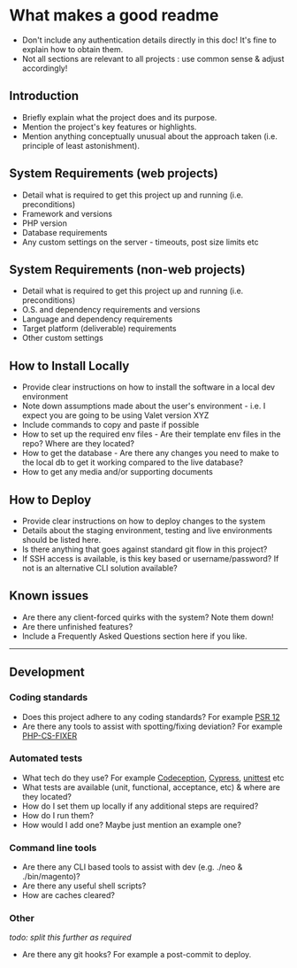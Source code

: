 # What makes a good readme

-   Don't include any authentication details directly in this doc! It's fine to explain how to obtain them.
-   Not all sections are relevant to all projects : use common sense & adjust accordingly!

## Introduction

-   Briefly explain what the project does and its purpose.
-   Mention the project's key features or highlights.
-   Mention anything conceptually unusual about the approach taken (i.e. principle of least astonishment).

## System Requirements (web projects)

-   Detail what is required to get this project up and running (i.e. preconditions)
-   Framework and versions
-   PHP version
-   Database requirements
-   Any custom settings on the server - timeouts, post size limits etc

## System Requirements (non-web projects)

-   Detail what is required to get this project up and running (i.e. preconditions)
-   O.S. and dependency requirements and versions
-   Language and dependency requirements
-   Target platform (deliverable) requirements
-   Other custom settings

## How to Install Locally

-   Provide clear instructions on how to install the software in a local dev environment
-   Note down assumptions made about the user's environment - i.e. I expect you are going to be using Valet version XYZ
-   Include commands to copy and paste if possible
-   How to set up the required env files - Are their template env files in the repo? Where are they located?
-   How to get the database - Are there any changes you need to make to the local db to get it working compared to the live database?
-   How to get any media and/or supporting documents

## How to Deploy

-   Provide clear instructions on how to deploy changes to the system
-   Details about the staging environment, testing and live environments should be listed here.
-   Is there anything that goes against standard git flow in this project?
-   If SSH access is available, is this key based or username/password? If not is an alternative CLI solution available?

## Known issues

-   Are there any client-forced quirks with the system? Note them down!
-   Are there unfinished features?
-   Include a Frequently Asked Questions section here if you like.

_____

## Development

### Coding standards
-   Does this project adhere to any coding standards? For example [PSR 12](https://www.php-fig.org/psr/psr-12/)
-   Are there any tools to assist with spotting/fixing deviation? For example [PHP-CS-FIXER](https://github.com/PHP-CS-Fixer/PHP-CS-Fixer)

### Automated tests
-   What tech do they use? For example [Codeception](https://codeception.com/), [Cypress](https://www.cypress.io/), [unittest](https://docs.python.org/3/library/unittest.html) etc
-   What tests are available (unit, functional, acceptance, etc) & where are they located?
-   How do I set them up locally if any additional steps are required?
-   How do I run them?
-   How would I add one? Maybe just mention an example one?

### Command line tools
-   Are there any CLI based tools to assist with dev (e.g. ./neo & ./bin/magento)?
-   Are there any useful shell scripts?
-   How are caches cleared?

### Other
*todo: split this further as required*
-   Are there any git hooks? For example a post-commit to deploy.


